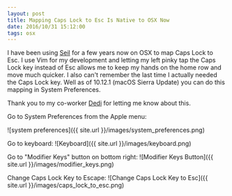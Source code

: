 ```yaml
---
layout: post
title: Mapping Caps Lock to Esc Is Native to OSX Now
date: 2016/10/31 15:12:00
tags: osx
---
```


I have been using [Seil](https://pqrs.org/osx/karabiner/seil.html.en) for a few years now on OSX to map Caps Lock to Esc.  I use Vim for my development and letting my left pinky tap the Caps Lock key instead of Esc allows me to keep my hands on the home row and move much quicker.  I also can't remember the last time I actually needed the Caps Lock key.  Well as of 10.12.1 (macOS Sierra Update) you can do this mapping in System Preferences.

Thank you to my co-worker [Dedi](https://twitter.com/kweerious) for letting me know about this.

Go to System Preferences from the Apple menu:

![system preferences]({{ site.url }}/images/system_preferences.png)

Go to keyboard:
![Keyboard]({{ site.url }}/images/keyboard.png)


Go to "Modifier Keys" button on bottom right:
![Modifier Keys Button]({{ site.url }}/images/modifier_keys.png)


Change Caps Lock Key to Escape:
![Change Caps Lock Key to Esc]({{ site.url }}/images/caps_lock_to_esc.png)

